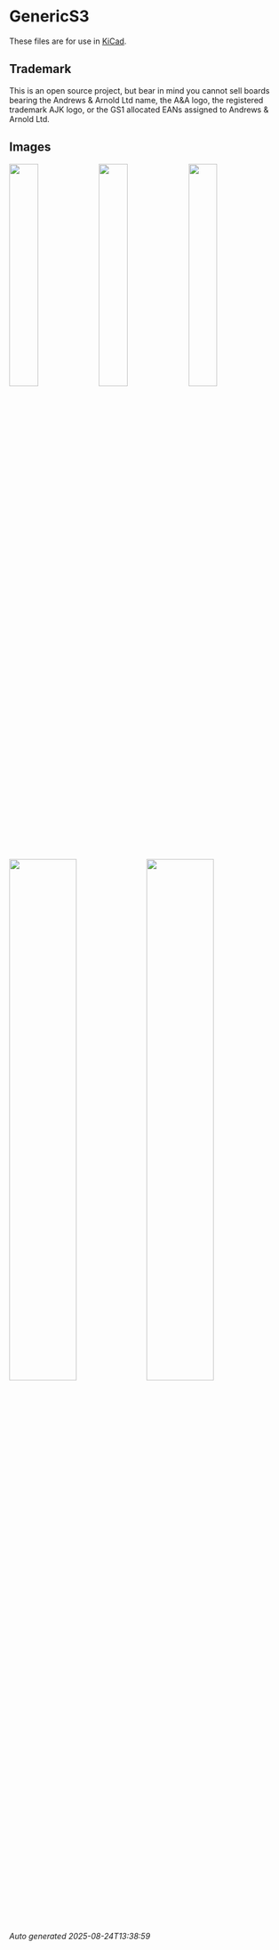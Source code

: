 # GenericS3

These files are for use in [KiCad](https://www.kicad.org).

## Trademark

This is an open source project, but bear in mind you cannot sell boards bearing the Andrews & Arnold Ltd name, the A&A logo, the registered trademark AJK logo, or the GS1 allocated EANs assigned to Andrews & Arnold Ltd.

## Images

<img src='GenericS3.png' width=32%><img src='GenericS3-90.png' width=32%><img src='GenericS3-bottom.png' width=32%>
<img src='GenericS3-panel.png' width=49%><img src='GenericS3-panel-bottom.png' width=49%>

*Auto generated 2025-08-24T13:38:59*
